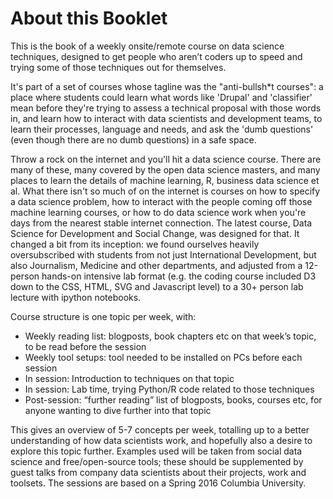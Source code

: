 # About this Booklet

This is the book of a weekly onsite/remote course on data science techniques, designed to get people who aren’t coders up to speed and trying some of those techniques out for themselves.

It's part of a set of courses whose tagline was the "anti-bullsh\*t courses": a place where students could learn what words like 'Drupal' and 'classifier' mean before they're trying to assess a technical proposal with those words in, and learn how to interact with data scientists and development teams, to learn their processes, language and needs, and ask the 'dumb questions' \(even though there are no dumb questions\) in a safe space.

Throw a rock on the internet and you'll hit a data science course. There are many of these, many covered by the open data science masters, and many places to learn the details of machine learning, R, business data science et al. What there isn't so much of on the internet is courses on how to specify a data science problem, how to interact with the people coming off those machine learning courses, or how to do data science work when you're days from the nearest stable internet connection. The latest course, Data Science for Development and Social Change, was designed for that. It changed a bit from its inception: we found ourselves heavily oversubscribed with students from not just International Development, but also Journalism, Medicine and other departments, and adjusted from a 12-person hands-on intensive lab format \(e.g. the coding course included D3 down to the CSS, HTML, SVG and Javascript level\) to a 30+ person lab lecture with ipython notebooks.

Course structure is one topic per week, with:

* Weekly reading list: blogposts, book chapters etc on that week’s topic, to be read before the session
* Weekly tool setups: tool needed to be installed on PCs before each session
* In session: Introduction to techniques on that topic
* In session: Lab time, trying Python/R code related to those techniques
* Post-session: “further reading” list of blogposts, books, courses etc, for anyone wanting to dive further into that topic

This gives an overview of 5-7 concepts per week, totalling up to a better understanding of how data scientists work, and hopefully also a desire to explore this topic further. Examples used will be taken from social data science and free/open-source tools; these should be supplemented by guest talks from company data scientists about their projects, work and toolsets. The sessions are based on a Spring 2016 Columbia University.

